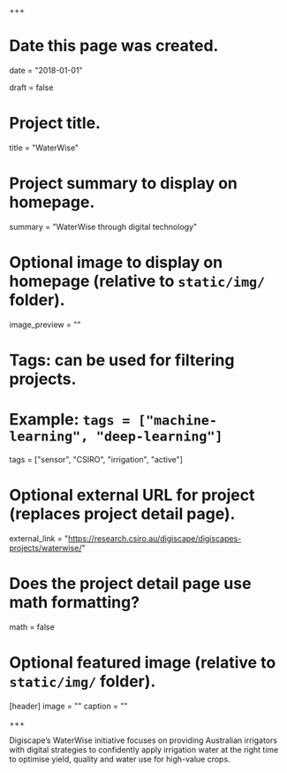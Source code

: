 +++
# Date this page was created.
date = "2018-01-01"

draft = false

# Project title.
title = "WaterWise"

# Project summary to display on homepage.
summary = "WaterWise through digital technology"

# Optional image to display on homepage (relative to `static/img/` folder).
image_preview = ""

# Tags: can be used for filtering projects.
# Example: `tags = ["machine-learning", "deep-learning"]`
tags = ["sensor", "CSIRO", "irrigation", "active"]

# Optional external URL for project (replaces project detail page).
external_link = "https://research.csiro.au/digiscape/digiscapes-projects/waterwise/"

# Does the project detail page use math formatting?
math = false

# Optional featured image (relative to `static/img/` folder).
[header]
image = ""
caption = ""

+++

Digiscape’s WaterWise initiative focuses on providing Australian irrigators with digital strategies to confidently apply irrigation water at the right time to optimise yield, quality and water use for high-value crops.
